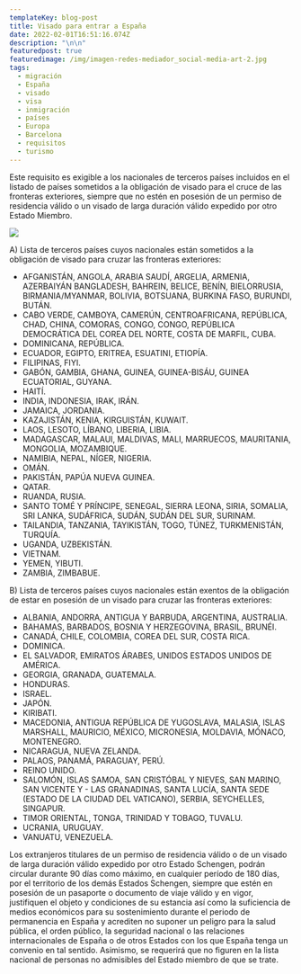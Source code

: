 ```yaml
---
templateKey: blog-post
title: Visado para entrar a España
date: 2022-02-01T16:51:16.074Z
description: "\n\n"
featuredpost: true
featuredimage: /img/imagen-redes-mediador_social-media-art-2.jpg
tags:
  - migración
  - España
  - visado
  - visa
  - inmigración
  - países
  - Europa
  - Barcelona
  - requisitos
  - turismo
---
```

Este requisito es exigible a los nacionales de terceros países incluidos en el listado de países sometidos a la obligación de visado para el cruce de las fronteras exteriores, siempre que no estén en posesión de un permiso de residencia válido o un visado de larga duración válido expedido por otro Estado Miembro.

![](/img/adobestock_81027351.jpeg)

A) Lista de terceros países cuyos nacionales están sometidos a la obligación de visado para cruzar las fronteras exteriores: 

* AFGANISTÁN,  ANGOLA,  ARABIA SAUDÍ,  ARGELIA,  ARMENIA,  AZERBAIYÁN BANGLADESH,  BAHREIN,  BELICE,  BENÍN,  BIELORRUSIA,  BIRMANIA/MYANMAR, BOLIVIA,  BOTSUANA,  BURKINA FASO,  BURUNDI,  BUTÁN. 
* CABO VERDE, CAMBOYA,  CAMERÚN,  CENTROAFRICANA, REPÚBLICA,  CHAD,  CHINA, COMORAS,  CONGO,  CONGO, REPÚBLICA DEMOCRÁTICA DEL COREA DEL NORTE, COSTA DE MARFIL, CUBA. 
* DOMINICANA, REPÚBLICA.
* ECUADOR, EGIPTO, ERITREA, ESUATINI, ETIOPÍA.
* FILIPINAS, FIYI.
* GABÓN, GAMBIA, GHANA, GUINEA, GUINEA-BISÁU,  GUINEA ECUATORIAL, GUYANA.
* HAITÍ.
* INDIA,  INDONESIA,  IRAK,  IRÁN.
* JAMAICA, JORDANIA.
* KAZAJISTÁN, KENIA,  KIRGUISTÁN,  KUWAIT.
* LAOS,  LESOTO,  LÍBANO,  LIBERIA,  LIBIA.
* MADAGASCAR,  MALAUI,  MALDIVAS,  MALI,  MARRUECOS,  MAURITANIA,  MONGOLIA,  MOZAMBIQUE.
* NAMIBIA, NEPAL,  NÍGER,  NIGERIA.
* OMÁN.
* PAKISTÁN,  PAPÚA NUEVA GUINEA.
* QATAR.
* RUANDA, RUSIA.
* SANTO TOMÉ Y PRÍNCIPE,  SENEGAL,  SIERRA LEONA,  SIRIA,  SOMALIA,  SRI LANKA,  SUDÁFRICA,  SUDÁN,  SUDÁN DEL SUR, SURINAM.
* TAILANDIA,  TANZANIA,  TAYIKISTÁN,  TOGO,  TÚNEZ,  TURKMENISTÁN,  TURQUÍA.
* UGANDA, UZBEKISTÁN.
* VIETNAM.
* YEMEN,  YIBUTI.
* ZAMBIA,  ZIMBABUE.

B) Lista de terceros países cuyos nacionales están exentos de la obligación de estar en posesión de un visado para cruzar las fronteras exteriores:

* ALBANIA, ANDORRA, ANTIGUA Y BARBUDA, ARGENTINA, AUSTRALIA.
* BAHAMAS, BARBADOS, BOSNIA Y HERZEGOVINA, BRASIL, BRUNÉI.
* CANADÁ, CHILE, COLOMBIA, COREA DEL SUR, COSTA RICA.
* DOMINICA.
* EL SALVADOR, EMIRATOS ÁRABES, UNIDOS ESTADOS UNIDOS DE AMÉRICA.
* GEORGIA, GRANADA, GUATEMALA.
* HONDURAS.
* ISRAEL.
* JAPÓN.
* KIRIBATI.
* MACEDONIA, ANTIGUA REPÚBLICA DE YUGOSLAVA,  MALASIA,  ISLAS MARSHALL, MAURICIO, MÉXICO,  MICRONESIA,  MOLDAVIA, MÓNACO,  MONTENEGRO.
* NICARAGUA, NUEVA ZELANDA.
* PALAOS, PANAMÁ, PARAGUAY,  PERÚ.
* REINO UNIDO.
* SALOMÓN, ISLAS SAMOA, SAN CRISTÓBAL Y NIEVES,  SAN MARINO,  SAN VICENTE Y - LAS GRANADINAS,  SANTA LUCÍA,  SANTA SEDE (ESTADO DE LA CIUDAD DEL VATICANO),  SERBIA,  SEYCHELLES,  SINGAPUR.
* TIMOR ORIENTAL,  TONGA,  TRINIDAD Y TOBAGO, TUVALU.
* UCRANIA, URUGUAY.
* VANUATU,  VENEZUELA. 

Los extranjeros titulares de un permiso de residencia válido o de un visado de larga duración válido expedido por otro Estado Schengen, podrán circular durante 90 días como máximo, en cualquier período de 180 días, por el territorio de los demás Estados Schengen, siempre que estén en posesión de un pasaporte o documento de viaje válido y en vigor, justifiquen el objeto y condiciones de su estancia así como la suficiencia de medios económicos para su sostenimiento durante el periodo de permanencia en España y acrediten no suponer un peligro para la salud pública, el orden público, la seguridad nacional o las relaciones internacionales de España o de otros Estados con los que España tenga un convenio en tal sentido. Asimismo, se requerirá que no figuren en la lista nacional de personas no admisibles del Estado miembro de que se trate. 

![]()